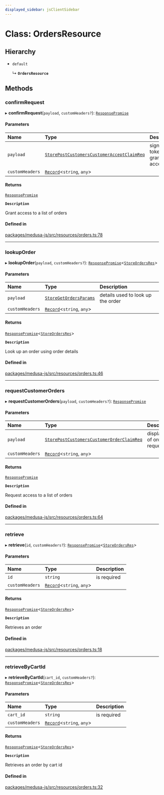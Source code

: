 ```yaml
---
displayed_sidebar: jsClientSidebar
---
```


# Class: OrdersResource

## Hierarchy

- `default`

  ↳ **`OrdersResource`**

## Methods

### confirmRequest

▸ **confirmRequest**(`payload`, `customHeaders?`): [`ResponsePromise`](../modules/internal-12.md#responsepromise)

#### Parameters

| Name | Type | Description |
| :------ | :------ | :------ |
| `payload` | [`StorePostCustomersCustomerAcceptClaimReq`](internal-8.internal.StorePostCustomersCustomerAcceptClaimReq.md) | signed token to grant access |
| `customHeaders` | [`Record`](../modules/internal.md#record)<`string`, `any`\> |  |

#### Returns

[`ResponsePromise`](../modules/internal-12.md#responsepromise)

**`Description`**

Grant access to a list of orders

#### Defined in

[packages/medusa-js/src/resources/orders.ts:78](https://github.com/medusajs/medusa/blob/f15cd596e4/packages/medusa-js/src/resources/orders.ts#L78)

___

### lookupOrder

▸ **lookupOrder**(`payload`, `customHeaders?`): [`ResponsePromise`](../modules/internal-12.md#responsepromise)<[`StoreOrdersRes`](../modules/internal-8.internal.md#storeordersres)\>

#### Parameters

| Name | Type | Description |
| :------ | :------ | :------ |
| `payload` | [`StoreGetOrdersParams`](internal-8.internal.StoreGetOrdersParams.md) | details used to look up the order |
| `customHeaders` | [`Record`](../modules/internal.md#record)<`string`, `any`\> |  |

#### Returns

[`ResponsePromise`](../modules/internal-12.md#responsepromise)<[`StoreOrdersRes`](../modules/internal-8.internal.md#storeordersres)\>

**`Description`**

Look up an order using order details

#### Defined in

[packages/medusa-js/src/resources/orders.ts:46](https://github.com/medusajs/medusa/blob/f15cd596e4/packages/medusa-js/src/resources/orders.ts#L46)

___

### requestCustomerOrders

▸ **requestCustomerOrders**(`payload`, `customHeaders?`): [`ResponsePromise`](../modules/internal-12.md#responsepromise)

#### Parameters

| Name | Type | Description |
| :------ | :------ | :------ |
| `payload` | [`StorePostCustomersCustomerOrderClaimReq`](internal-8.internal.StorePostCustomersCustomerOrderClaimReq.md) | display ids of orders to request |
| `customHeaders` | [`Record`](../modules/internal.md#record)<`string`, `any`\> |  |

#### Returns

[`ResponsePromise`](../modules/internal-12.md#responsepromise)

**`Description`**

Request access to a list of orders

#### Defined in

[packages/medusa-js/src/resources/orders.ts:64](https://github.com/medusajs/medusa/blob/f15cd596e4/packages/medusa-js/src/resources/orders.ts#L64)

___

### retrieve

▸ **retrieve**(`id`, `customHeaders?`): [`ResponsePromise`](../modules/internal-12.md#responsepromise)<[`StoreOrdersRes`](../modules/internal-8.internal.md#storeordersres)\>

#### Parameters

| Name | Type | Description |
| :------ | :------ | :------ |
| `id` | `string` | is required |
| `customHeaders` | [`Record`](../modules/internal.md#record)<`string`, `any`\> |  |

#### Returns

[`ResponsePromise`](../modules/internal-12.md#responsepromise)<[`StoreOrdersRes`](../modules/internal-8.internal.md#storeordersres)\>

**`Description`**

Retrieves an order

#### Defined in

[packages/medusa-js/src/resources/orders.ts:18](https://github.com/medusajs/medusa/blob/f15cd596e4/packages/medusa-js/src/resources/orders.ts#L18)

___

### retrieveByCartId

▸ **retrieveByCartId**(`cart_id`, `customHeaders?`): [`ResponsePromise`](../modules/internal-12.md#responsepromise)<[`StoreOrdersRes`](../modules/internal-8.internal.md#storeordersres)\>

#### Parameters

| Name | Type | Description |
| :------ | :------ | :------ |
| `cart_id` | `string` | is required |
| `customHeaders` | [`Record`](../modules/internal.md#record)<`string`, `any`\> |  |

#### Returns

[`ResponsePromise`](../modules/internal-12.md#responsepromise)<[`StoreOrdersRes`](../modules/internal-8.internal.md#storeordersres)\>

**`Description`**

Retrieves an order by cart id

#### Defined in

[packages/medusa-js/src/resources/orders.ts:32](https://github.com/medusajs/medusa/blob/f15cd596e4/packages/medusa-js/src/resources/orders.ts#L32)

